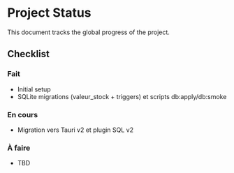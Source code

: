 # Project Status

This document tracks the global progress of the project.

## Checklist

### Fait
- Initial setup
- SQLite migrations (valeur_stock + triggers) et scripts db:apply/db:smoke

### En cours
- Migration vers Tauri v2 et plugin SQL v2

### À faire
- TBD
